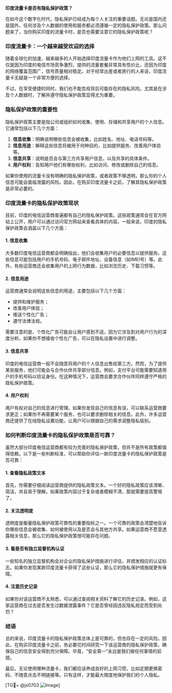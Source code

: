 **印度流量卡是否有隐私保护政策？**

在如今这个数字化时代，隐私保护已经成为每个人关注的重要话题。无论是国内还是国外，任何涉及个人数据的使用和服务都必须遵循一定的隐私保护政策。那么问题来了，当你购买印度的流量卡时，是否也需要注意它的隐私保护政策呢？

### 印度流量卡：一个越来越受欢迎的选择

随着全球化的加速，越来越多的人开始选择印度流量卡作为他们上网的工具。这不仅是因为印度的电信市场竞争激烈，提供的流量套餐非常具有性价比，还因为印度的网络覆盖范围广，信号质量相对稳定。对于经常出差或者旅行的人来说，印度流量卡无疑是一个非常方便的选择。

不过，在享受便捷的同时，我们也不能忽视背后可能存在的隐私风险。尤其是在涉及个人数据时，了解并遵守隐私保护政策显得尤为重要。

### 隐私保护政策的重要性

隐私保护政策主要是指公司或组织如何收集、使用、存储和共享用户的个人信息。它通常包括以下几个方面：

1. **信息收集**：明确说明哪些信息会被收集，比如姓名、地址、电话号码等。
2. **信息用途**：解释这些信息将被用于何种目的，比如提供服务、改善用户体验等。
3. **信息共享**：说明是否会与第三方共享用户信息，以及共享的具体条件。
4. **用户权利**：告知用户他们有哪些权利，比如访问、修改或删除自己的信息。

如果你使用的流量卡没有明确的隐私保护政策，或者政策不够透明，那么你的个人信息可能会面临泄露的风险。因此，在购买印度流量卡之前，了解其隐私保护政策是非常必要的。

### 印度流量卡的隐私保护政策现状

目前，印度的电信运营商普遍都有自己的隐私保护政策。这些政策通常会在官方网站上公开，用户可以通过访问官方网站来查看具体的内容。一般来说，印度的隐私保护政策会涵盖以下几个方面：

#### 1. 信息收集

大多数印度电信运营商都会明确指出，他们会收集用户的必要信息以提供服务。这些信息可能包括用户的手机号码、电子邮件地址、设备信息（如IMEI号）等。此外，有些运营商还会收集用户的上网行为数据，比如浏览历史、下载习惯等。

#### 2. 信息用途

运营商通常会说明这些信息的用途，主要包括以下几个方面：
- 提供和维护服务；
- 改善用户体验；
- 推送个性化广告；
- 遵守法律法规。

需要注意的是，个性化广告可能会让用户感到不适，因为它涉及到对用户行为的深度分析。如果你不想接收个性化广告，可以在隐私设置中进行调整。

#### 3. 信息共享

印度的电信运营商一般不会随意将用户的个人信息出售给第三方。然而，为了提供某些服务，他们可能会与合作伙伴共享部分信息。例如，支付平台可能需要知道用户的手机号码以验证身份。在这种情况下，运营商会要求合作伙伴同样遵守严格的隐私保护政策。

#### 4. 用户权利

用户有权对自己的信息进行管理。如果你发现自己的信息有误，可以联系运营商要求更正；如果你不再需要某个服务，也可以要求删除相关的信息。此外，许多运营商还提供了在线隐私设置功能，让用户可以根据自己的需求调整隐私级别。

### 如何判断印度流量卡的隐私保护政策是否可靠？

虽然大部分印度电信运营商都有较为完善的隐私保护政策，但并不是所有政策都值得信赖。以下是一些判断标准，可以帮助你评估一款印度流量卡的隐私保护政策是否可靠：

#### 1. 查看隐私政策文本

首先，你需要仔细阅读运营商提供的隐私政策文本。一个好的隐私政策应该清晰、简洁，并且易于理解。如果政策内容过于复杂或者模糊不清，那就需要提高警惕了。

#### 2. 关注透明度

透明度是衡量隐私保护政策可靠性的重要指标之一。一个可靠的政策会清楚地告诉你哪些信息会被收集、如何被使用以及是否会与其他方共享。如果运营商不愿意透露相关信息，那么它的隐私保护政策很可能存在问题。

#### 3. 看是否有独立监督机构认证

一些知名的独立监督机构会对企业的隐私保护措施进行评估，并颁发相应的认证标志。如果你发现某款印度流量卡获得了这些认证，那么它的隐私保护措施就更有保障。

#### 4. 注意历史记录

如果你对该运营商不太熟悉，可以通过查阅相关资料了解它的历史记录。例如，这家运营商在过去是否发生过数据泄露事件？它是否曾经因违反隐私规定而受到处罚？

### 结语

总的来说，印度流量卡的隐私保护政策总体上是可靠的，但也存在一定的风险。因此，在购买印度流量卡之前，务必要花时间研究一下该运营商的隐私保护政策，确保自己的信息安全得到充分保障。毕竟，“安全第一”永远是我们做任何事情的前提。

最后，无论使用哪种流量卡，我们都应该养成良好的上网习惯，比如定期更换密码、不随意点击不明链接等。只有这样，才能最大限度地保护我们的个人隐私。

[TG💪+ @jx0703 ![Image](https://github.com/user-attachments/assets/dbca1d08-cadb-493c-b0ec-ad6f7a83f270)]